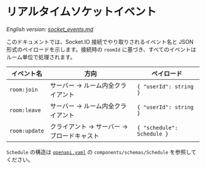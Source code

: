 # リアルタイムソケットイベント

*English version: [socket_events.md](./socket_events.md)*

このドキュメントでは、Socket.IO 接続でやり取りされるイベント名と JSON 形式のペイロードを示します。接続時の `roomId` に基づき、すべてのイベントはルーム単位で処理されます。

| イベント名 | 方向 | ペイロード |
|-------------|------|-----------|
| `room:join` | サーバー → ルーム内全クライアント | `{ "userId": string }` |
| `room:leave` | サーバー → ルーム内全クライアント | `{ "userId": string }` |
| `room:update` | クライアント → サーバー → ブロードキャスト | `{ "schedule": Schedule }` |

`Schedule` の構造は [`openapi.yaml`](../openapi.yaml) の `components/schemas/Schedule` を参照してください。
